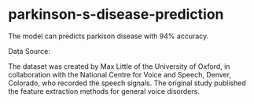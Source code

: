 # parkinson-s-disease-prediction

The model can predicts parkison disease with 94% accuracy.

Data Source:

The dataset was created by Max Little of the University of Oxford, in 
collaboration with the National Centre for Voice and Speech, Denver, 
Colorado, who recorded the speech signals. The original study published the 
feature extraction methods for general voice disorders.
